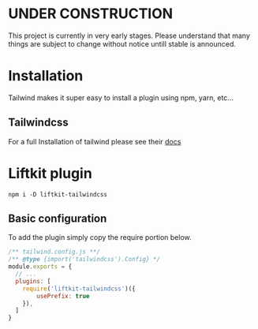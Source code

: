 # __UNDER CONSTRUCTION__
This project is currently in very early stages.
Please understand that many things are subject to change without notice untill stable is announced.

# Installation
Tailwind makes it super easy to install a plugin using npm, yarn, etc...

## Tailwindcss
For a full Installation of tailwind please see their [docs](https://tailwindcss.com/docs/installation)

# Liftkit plugin

```shell
npm i -D liftkit-tailwindcss
```

## Basic configuration
To add the plugin simply copy the require portion below.

```js
/** tailwind.config.js **/
/** @type {import('tailwindcss').Config} */
module.exports = {
  // ...
  plugins: [
    require('liftkit-tailwindcss')({
        usePrefix: true
    }),
  ]
}
```
